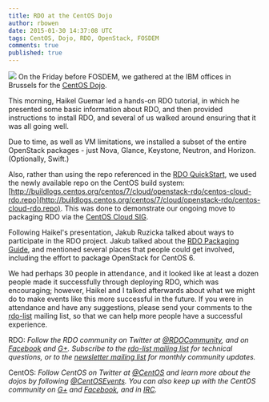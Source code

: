 ```yaml
---
title: RDO at the CentOS Dojo
author: rbowen
date: 2015-01-30 14:37:08 UTC
tags: CentOS, Dojo, RDO, OpenStack, FOSDEM
comments: true
published: true
---
```


![](blog/centosdojo_fosdem.jpg) On the Friday before FOSDEM, we gathered at the IBM offices in
Brussels for the [CentOS Dojo](http://wiki.centos.org/Events/Dojo/Brussels2015). 

This morning, Haikel Guemar led a hands-on
RDO tutorial, in which he presented some basic information about RDO,
and then provided instructions to install RDO, and several of us walked
around ensuring that it was all going well.

Due to time, as well as VM limitations, we installed a subset of the
entire OpenStack packages - just Nova, Glance, Keystone, Neutron, and
Horizon. (Optionally, Swift.)

Also, rather than using the repo referenced in the [RDO
QuickStart](http://openstack.redhat.com/Quickstart), we used the newly
available repo on the CentOS build system: [http://buildlogs.centos.org/centos/7/cloud/openstack-rdo/centos-cloud-rdo.repo](http://buildlogs.centos.org/centos/7/cloud/openstack-rdo/centos-cloud-rdo.repo).
This was done to demonstrate our ongoing move to packaging RDO via the
[CentOS Cloud SIG](http://wiki.centos.org/SpecialInterestGroup/Cloud).

Following Haikel's presentation, Jakub Ruzicka talked about ways to
participate in the RDO project. Jakub talked about the 
[RDO Packaging Guide](https://openstack.redhat.com/packaging/), and
mentioned several places that people could get involved, including the
effort to package OpenStack for CentOS 6.

We had perhaps 30 people in attendance, and it looked like at least a
dozen people made it successfully through deploying RDO, which was
encouraging; however, Haikel and I talked afterwards about what we might
do to make events like this more successful in the future. If you were
in attendance and have any suggestions, please send your comments to the
[rdo-list](https://www.redhat.com/mailman/listinfo/rdo-list) mailing
list, so that we can help more people have a successful experience.

RDO:
*Follow the RDO community on Twitter at [@RDOCommunity](https://twitter.com/rdocommunity), and on  [Facebook](https://www.facebook.com/rdocommunity) and [G+](https://plus.google.com/communities/110409030763231732154). Subscribe to the [rdo-list mailing list](http://www.redhat.com/mailman/listinfo/rdo-list) for technical questions, or to the [newsletter mailing list](http://www.redhat.com/mailman/listinfo/rdo-newsletter) for monthly community updates.*

CentOS:
*Follow CentOS on Twitter at [@CentOS](https://twitter.com/centos) and learn more about the dojos by following [@CentOSEvents](https://twitter.com/centosevents). You can also keep up with the CentOS community on [G+](https://plus.google.com/u/0/b/113258037797946990391/+CentOS/posts) and [Facebook](https://www.facebook.com/groups/centosproject/), and in [IRC](http://wiki.centos.org/irc).*

